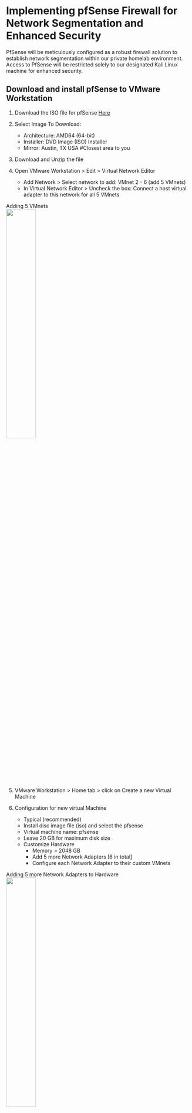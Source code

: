 # Implementing pfSense Firewall for Network Segmentation and Enhanced Security

PfSense will be meticulously configured as a robust firewall solution to establish network segmentation within our private homelab environment. Access to PfSense will be restricted solely to our designated Kali Linux machine for enhanced security.

<h2>Download and install pfSense to VMware Workstation</h2>

1. Download the ISO file for pfSense [Here](https://www.pfsense.org/download/)

2. Select Image To Download:
    - Architecture: AMD64 (64-bit)
    - Installer: DVD Image (ISO) Installer
    - Mirror: Austin, TX USA   #Closest area to you

3. Download and Unzip the file

4. Open VMware Workstation > Edit > Virtual Network Editor
    - Add Network > Select network to add: VMnet 2 - 6 (add 5 VMnets)
    - In Virtual Network Editor > Uncheck the box: Connect a host virtual adapter to this network for all 5 VMnets

<p align="left">
Adding 5 VMnets <br/>
<img src="https://i.imgur.com/4blDJVG.png" height="40%" width="40%" alt=""/>
<br />

5. VMware Workstation > Home tab > click on Create a new Virtual Machine

6. Configuration for new virtual Machine
    - Typical (recommended)
    - Install disc image file (iso) and select the pfsense
    - Virtual machine name: pfsense
    - Leave 20 GB for maximum disk size
    - Customize Hardware
      - Memory > 2048 GB
      - Add 5 more Network Adapters [6 in total]
      - Configure each Network Adapter to their custom VMnets

<p align="left">
Adding 5 more Network Adapters to Hardware <br/>
<img src="https://i.imgur.com/5gLMkWC.png" height="40%" width="40%" alt=""/>
<br />

7. Remove the Sound Card and USB Controller > OK > Finish


<h2></h2>

<h2>Configurate pfsense on VMware Workstation</h2>

1. Run pfsense on VMware Workstation

<p align="left">
Should End Up With This Screen <br/>
<img src="https://i.imgur.com/Mx9XyWc.png" height="40%" width="40%" alt=""/>
<br />

2. Accept > Install pfSense > Auto (ZFS) > Install > Stripe > Press **Space** and OK > YES > Reboot

<p align="left">
Should End Up With This Screen After Rebooting <br/>
<img src="https://i.imgur.com/Z8m8ert.png" height="40%" width="40%" alt=""/>
<br />

3. Type 1 (Assign Interfaces) > y > enter >
    - em0 for WAN
    - em1 for Firewalling /NAT
    - em2 for optional 1
    - em3 for optional 2
    - em4 for optional 3
    - em5 for optional 4 > y
  
<p align="left">
Should End Up With This Screen<br/>
<img src="https://i.imgur.com/XVPJUr4.png" height="40%" width="40%" alt=""/>
<br />

4. Type 2 (Set interface(s) IP address > 2 [LAN (em1 -static)] > n
    - 192.168.1.1 > 24 > Enter
    - n > Enter > y > 192.168.1.11 > 192.168.1.200
      
<p align="left">
Should End Up With This Screen<br/>
<img src="https://i.imgur.com/JP4XMGH.png" height="40%" width="40%" alt=""/>
<br />

<p align="left">
<br/>
<img src="https://i.imgur.com/5YqRJJm.png" height="40%" width="40%" alt=""/>
<br />
    
5. Type 2 (Set interface(s) IP address > 3 [OPT1(em2)] > n
    - 192.168.2.1 > 24 > Enter
    - n > Enter > n > Enter

6. Type 2 (Set interface(s) IP address > 4 [OPT2(em3)] > n
    - 192.168.3.1 > 24 > Enter
    - n > Enter > n > Enter
     
7. Leave OPT3(em4) alone without an IP because it is going to have the span port with traffic that Security Onion will be monitoring

8. Type 2 (Set interface(s) IP address > 6 [OPT2(em5)] > n
    - 192.168.4.1 > 24 > Enter
    - n > Enter > n > Enter

<p align="left">
Should End Up With This Screen<br/>
<img src="https://i.imgur.com/92JkJhL.png" height="40%" width="40%" alt=""/>
<br />

<h2></h2>

<p align="left">
pfSense Configuration Completed<br/>
<img src="https://i.imgur.com/yeQXopi.png" height="100%" width="100%" alt=""/>
<br />
